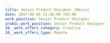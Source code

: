 ```yaml
---
title: Senior Product Designer (Mecca)
date: 2017-06-06 11:36:00 +03:00
work_position: Senior Product Designer
arabic_work_position: Senior Product Designer
20__work_offers_category: Creative
20__work_offers_type: Remote
---
```


